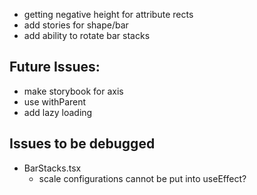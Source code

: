 * getting negative height for attribute rects
* add stories for shape/bar
* add ability to rotate bar stacks

## Future Issues:  
* make storybook for axis
* use withParent
* add lazy loading

## Issues to be debugged
* BarStacks.tsx
  * scale configurations cannot be put into useEffect?
